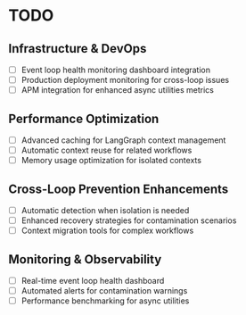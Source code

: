 # TODO

## Infrastructure & DevOps
- [ ] Event loop health monitoring dashboard integration
- [ ] Production deployment monitoring for cross-loop issues  
- [ ] APM integration for enhanced async utilities metrics

## Performance Optimization
- [ ] Advanced caching for LangGraph context management
- [ ] Automatic context reuse for related workflows
- [ ] Memory usage optimization for isolated contexts

## Cross-Loop Prevention Enhancements
- [ ] Automatic detection when isolation is needed
- [ ] Enhanced recovery strategies for contamination scenarios
- [ ] Context migration tools for complex workflows

## Monitoring & Observability
- [ ] Real-time event loop health dashboard
- [ ] Automated alerts for contamination warnings
- [ ] Performance benchmarking for async utilities